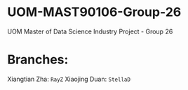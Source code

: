 # UOM-MAST90106-Group-26
UOM Master of Data Science Industry Project - Group 26

# Branches:
Xiangtian Zha: `RayZ`
Xiaojing Duan: `StellaD`

